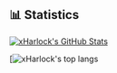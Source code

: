 ## 📊 Statistics
[![xHarlock's GitHub Stats](https://github-readme-stats.vercel.app/api?username=xHarlock&show_icons=true&theme=tokyonight)](https://github.com/anuraghazra/github-readme-stats)

[![xHarlock's top langs](https://github-readme-stats.vercel.app/api/top-langs/?username=xHarlock&layout=compact&langs_count=6&theme=tokyonight)
